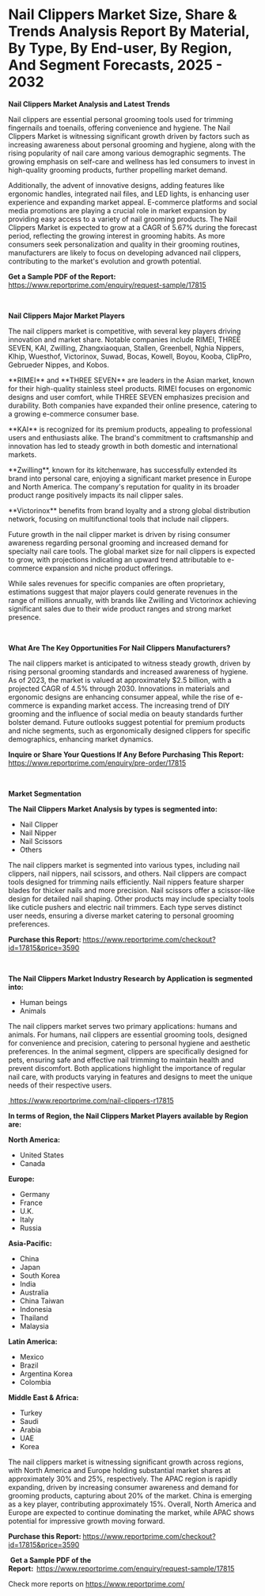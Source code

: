 <p><h1>Nail Clippers Market Size, Share & Trends Analysis Report By Material, By Type, By End-user, By Region, And Segment Forecasts, 2025 - 2032</h1></p><p><strong>Nail Clippers Market Analysis and Latest Trends</strong></p>
<p><p>Nail clippers are essential personal grooming tools used for trimming fingernails and toenails, offering convenience and hygiene. The Nail Clippers Market is witnessing significant growth driven by factors such as increasing awareness about personal grooming and hygiene, along with the rising popularity of nail care among various demographic segments. The growing emphasis on self-care and wellness has led consumers to invest in high-quality grooming products, further propelling market demand.</p><p>Additionally, the advent of innovative designs, adding features like ergonomic handles, integrated nail files, and LED lights, is enhancing user experience and expanding market appeal. E-commerce platforms and social media promotions are playing a crucial role in market expansion by providing easy access to a variety of nail grooming products. The Nail Clippers Market is expected to grow at a CAGR of 5.67% during the forecast period, reflecting the growing interest in grooming habits. As more consumers seek personalization and quality in their grooming routines, manufacturers are likely to focus on developing advanced nail clippers, contributing to the market's evolution and growth potential.</p></p>
<p><strong>Get a Sample PDF of the Report:&nbsp;</strong> <a href="https://www.reportprime.com/enquiry/request-sample/17815?utm_campaign=3367&utm_medium=2&utm_source=Github&utm_content=ia&utm_term=24032025&utm_id=nail-clippers">https://www.reportprime.com/enquiry/request-sample/17815</a></p>
<p>&nbsp;</p>
<p><strong>Nail Clippers Major Market Players</strong></p>
<p><p>The nail clippers market is competitive, with several key players driving innovation and market share. Notable companies include RIMEI, THREE SEVEN, KAI, Zwilling, Zhangxiaoquan, Stallen, Greenbell, Nghia Nippers, Klhip, Wuesthof, Victorinox, Suwad, Bocas, Kowell, Boyou, Kooba, ClipPro, Gebrueder Nippes, and Kobos.</p><p>**RIMEI** and **THREE SEVEN** are leaders in the Asian market, known for their high-quality stainless steel products. RIMEI focuses on ergonomic designs and user comfort, while THREE SEVEN emphasizes precision and durability. Both companies have expanded their online presence, catering to a growing e-commerce consumer base.</p><p>**KAI** is recognized for its premium products, appealing to professional users and enthusiasts alike. The brand's commitment to craftsmanship and innovation has led to steady growth in both domestic and international markets.</p><p>**Zwilling**, known for its kitchenware, has successfully extended its brand into personal care, enjoying a significant market presence in Europe and North America. The company's reputation for quality in its broader product range positively impacts its nail clipper sales.</p><p>**Victorinox** benefits from brand loyalty and a strong global distribution network, focusing on multifunctional tools that include nail clippers. </p><p>Future growth in the nail clipper market is driven by rising consumer awareness regarding personal grooming and increased demand for specialty nail care tools. The global market size for nail clippers is expected to grow, with projections indicating an upward trend attributable to e-commerce expansion and niche product offerings.</p><p>While sales revenues for specific companies are often proprietary, estimations suggest that major players could generate revenues in the range of millions annually, with brands like Zwilling and Victorinox achieving significant sales due to their wide product ranges and strong market presence.</p></p>
<p>&nbsp;</p>
<p><strong>What Are The Key Opportunities For Nail Clippers Manufacturers?</strong></p>
<p><p>The nail clippers market is anticipated to witness steady growth, driven by rising personal grooming standards and increased awareness of hygiene. As of 2023, the market is valued at approximately $2.5 billion, with a projected CAGR of 4.5% through 2030. Innovations in materials and ergonomic designs are enhancing consumer appeal, while the rise of e-commerce is expanding market access. The increasing trend of DIY grooming and the influence of social media on beauty standards further bolster demand. Future outlooks suggest potential for premium products and niche segments, such as ergonomically designed clippers for specific demographics, enhancing market dynamics.</p></p>
<p><strong>Inquire or Share Your Questions If Any Before Purchasing This Report:</strong> <a href="https://www.reportprime.com/enquiry/pre-order/17815?utm_campaign=3367&utm_medium=2&utm_source=Github&utm_content=ia&utm_term=24032025&utm_id=nail-clippers">https://www.reportprime.com/enquiry/pre-order/17815</a></p>
<p>&nbsp;</p>
<p><strong>Market Segmentation</strong></p>
<p><strong>The Nail Clippers Market Analysis by types is segmented into:</strong></p>
<p><ul><li>Nail Clipper</li><li>Nail Nipper</li><li>Nail Scissors</li><li>Others</li></ul></p>
<p><p>The nail clippers market is segmented into various types, including nail clippers, nail nippers, nail scissors, and others. Nail clippers are compact tools designed for trimming nails efficiently. Nail nippers feature sharper blades for thicker nails and more precision. Nail scissors offer a scissor-like design for detailed nail shaping. Other products may include specialty tools like cuticle pushers and electric nail trimmers. Each type serves distinct user needs, ensuring a diverse market catering to personal grooming preferences.</p></p>
<p><strong>Purchase this Report:&nbsp;</strong><a href="https://www.reportprime.com/checkout?id=17815&price=3590&utm_campaign=3367&utm_medium=2&utm_source=Github&utm_content=ia&utm_term=24032025&utm_id=nail-clippers">https://www.reportprime.com/checkout?id=17815&price=3590</a></p>
<p>&nbsp;</p>
<p><strong>The Nail Clippers Market Industry Research by Application is segmented into:</strong></p>
<p><ul><li>Human beings</li><li>Animals</li></ul></p>
<p><p>The nail clippers market serves two primary applications: humans and animals. For humans, nail clippers are essential grooming tools, designed for convenience and precision, catering to personal hygiene and aesthetic preferences. In the animal segment, clippers are specifically designed for pets, ensuring safe and effective nail trimming to maintain health and prevent discomfort. Both applications highlight the importance of regular nail care, with products varying in features and designs to meet the unique needs of their respective users.</p></p>
<p><a href="https://www.reportprime.com/nail-clippers-r17815?utm_campaign=3367&utm_medium=2&utm_source=Github&utm_content=ia&utm_term=24032025&utm_id=nail-clippers">&nbsp;https://www.reportprime.com/nail-clippers-r17815</a></p>
<p><strong>In terms of Region, the Nail Clippers Market Players available by Region are:</strong></p>
<p>
    <p> <strong> North America: </strong>
        <ul>
            <li>United States</li>
            <li>Canada</li>
        </ul>
        </p> 
    <p> <strong> Europe: </strong>
        <ul>
            <li>Germany</li>
            <li>France</li>
            <li>U.K.</li>
            <li>Italy</li>
            <li>Russia</li>
        </ul>
        </p> 
    <p> <strong> Asia-Pacific: </strong>
        <ul>
            <li>China</li>
            <li>Japan</li>
            <li>South Korea</li>
            <li>India</li>
            <li>Australia</li>
            <li>China Taiwan</li>
            <li>Indonesia</li>
            <li>Thailand</li>
            <li>Malaysia</li>
        </ul>
        </p> 
    <p> <strong> Latin America: </strong>
        <ul>
            <li>Mexico</li>
            <li>Brazil</li>
            <li>Argentina Korea</li>
            <li>Colombia</li>
        </ul>
        </p> 
    <p> <strong> Middle East & Africa: </strong>
        <ul>
            <li>Turkey</li>
            <li>Saudi</li>
            <li>Arabia</li>
            <li>UAE</li>
            <li>Korea</li>
        </ul>
    </p>
    </p>
<p><p>The nail clippers market is witnessing significant growth across regions, with North America and Europe holding substantial market shares at approximately 30% and 25%, respectively. The APAC region is rapidly expanding, driven by increasing consumer awareness and demand for grooming products, capturing about 20% of the market. China is emerging as a key player, contributing approximately 15%. Overall, North America and Europe are expected to continue dominating the market, while APAC shows potential for impressive growth moving forward.</p></p>
<p><strong>Purchase this Report: </strong><a href="https://www.reportprime.com/checkout?id=17815&price=3590&utm_campaign=3367&utm_medium=2&utm_source=Github&utm_content=ia&utm_term=24032025&utm_id=nail-clippers">https://www.reportprime.com/checkout?id=17815&price=3590</a></p>
<p>&nbsp;<strong>Get a Sample PDF of the Report:&nbsp;&nbsp;</strong><a href="https://www.reportprime.com/enquiry/request-sample/17815?utm_campaign=3367&utm_medium=2&utm_source=Github&utm_content=ia&utm_term=24032025&utm_id=nail-clippers">https://www.reportprime.com/enquiry/request-sample/17815</a></p>
<p><strong></strong></p>
<p>Check more reports on <a href="https://www.reportprime.com/?utm_campaign=3367&utm_medium=2&utm_source=Github&utm_content=ia&utm_term=24032025&utm_id=nail-clippers">https://www.reportprime.com/</a></p>